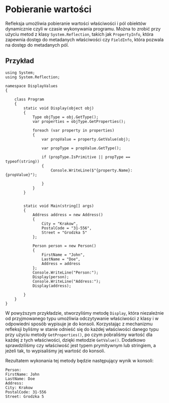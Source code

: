 # Pobieranie wartości

Refleksja umożliwia pobieranie wartości właściwości i pól obiektów dynamicznie czyli w czasie wykonywania programu. Można to zrobić przy użyciu metod z klasy `System.Reflection`, takich jak `PropertyInfo`, która zapewnia dostęp do metadanych właściwości czy `FieldInfo`, która pozwala na dostęp do metadanych pól.

## Przykład

```
using System;
using System.Reflection;

namespace DisplayValues
{
   
    class Program
    {
        static void Display(object obj)
        {
            Type objType = obj.GetType();
            var properties = objType.GetProperties();

            foreach (var property in properties)
            {
                var propValue = property.GetValue(obj);

                var propType = propValue.GetType();

                if (propType.IsPrimitive || propType == typeof(string))
                {
                    Console.WriteLine($"{property.Name}: {propValue}");

                }
            }
        }


        static void Main(string[] args)
        {
            Address address = new Address()
            {
                City = "Krakow",
                PostalCode = "31-556",
                Street = "Grodzka 5"
            };

            Person person = new Person()
            {
                FirstName = "John",
                LastName = "Doe",
                Address = address
            };
            Console.WriteLine("Person:");
            Display(person);
            Console.WriteLine("Address:");
            Display(address);

        }
    }
}

```

W powyższym przykładzie, stworzyliśmy metodę `Display`, która niezależnie od przyjmowanego typu umożliwia odczytywanie właściwości z klasy i w odpowiedni sposób wypisuje je do konsoli. Korzystając z mechanizmu refleksji byliśmy w stanie odnieść się do każdej właściwości danego typu przy użyciu metody `GetProperties()`, po czym pobraliśmy wartość dla każdej z tych właściwości, dzięki metodzie `GetValue()`. Dodatkowo sprawdziliśmy czy właściwość jest typem prymitywnym lub stringiem, a jeżeli tak, to wypisaliśmy jej wartość do konsoli. 


Rezultatem wykonania tej metody będzie następujący wynik w konsoli:

```
Person:
FirstName: John
LastName: Doe
Address:
City: Krakow
PostalCode: 31-556
Street: Grodzka 5
```